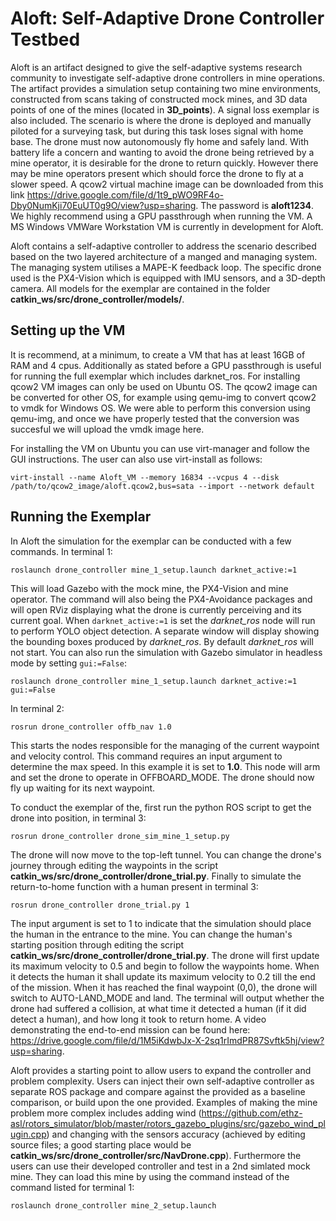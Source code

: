 # Aloft: Self-Adaptive Drone Controller Testbed

Aloft is an artifact designed to give the self-adaptive systems research community to investigate self-adaptive drone controllers in mine operations. The artifact provides a simulation setup containing two mine environments, constructed from scans taking of constructed mock mines, and 3D data points of one of the mines (located in **3D_points**). A signal loss exemplar is also included. The scenario is where the drone is deployed and manually piloted for a surveying task, but during this task loses signal with home base. The drone must now autonomously fly home and safely land. With battery life a concern and wanting to avoid the drone being retrieved by a mine operator, it is desirable for the drone to return quickly. However there may be mine operators present which should force the drone to fly at a slower speed. A qcow2 virtual machine image can be downloaded from this link https://drive.google.com/file/d/1t9_pWO9RF4o-Dby0NumKji70EuUT0g9O/view?usp=sharing. The password is **aloft1234**. We highly recommend using a GPU passthrough when running the VM. A MS Windows VMWare Workstation VM is currently in development for Aloft.

Aloft contains a self-adaptive controller to address the scenario described based on the two layered architecture of a manged and managing system. The managing system utilises a MAPE-K feedback loop. The specific drone used is the PX4-Vision which is equipped with IMU sensors, and a 3D-depth camera. All models for the exemplar are contained in the folder **catkin_ws/src/drone_controller/models/**.

## Setting up the VM
It is recommend, at a minimum, to create a VM that has at least 16GB of RAM and 4 cpus. Additionally as stated before a GPU passthrough is useful for running the full exemplar which includes darknet_ros. For installing qcow2 VM images can only be used on Ubuntu OS. The qcow2 image can be converted for other OS, for example using qemu-img to convert qcow2 to vmdk for Windows OS. We were able to perform this conversion using qemu-img, and once we have properly tested that the conversion was succesful we will upload the vmdk image here.

For installing the VM on Ubuntu you can use virt-manager and follow the GUI instructions. The user can also use virt-install as follows:

`virt-install --name Aloft_VM --memory 16834 --vcpus 4 --disk /path/to/qcow2_image/aloft.qcow2,bus=sata --import --network default`

## Running the Exemplar
In Aloft the simulation for the exemplar can be conducted with a few commands. In terminal 1:

`roslaunch drone_controller mine_1_setup.launch darknet_active:=1`

This will load Gazebo with the mock mine, the PX4-Vision and mine operator. The command will also being the PX4-Avoidance packages and will open RViz displaying what the drone is currently perceiving and its current goal. When `darknet_active:=1` is set the *darknet_ros* node will run to perform YOLO object detection. A separate window will display showing the bounding boxes produced by *darknet_ros*. By default *darknet_ros* will not start. You can also run the simulation with Gazebo simulator in headless mode by setting `gui:=False`:

`roslaunch drone_controller mine_1_setup.launch darknet_active:=1 gui:=False`

In terminal 2:

`rosrun drone_controller offb_nav 1.0`

This starts the nodes responsible for the managing of the current waypoint and velocity control. This command requires an input argument to determine the max speed. In this example it is set to **1.0**. This node will arm and set the drone to operate in OFFBOARD_MODE. The drone should now fly up waiting for its next waypoint.

To conduct the exemplar of the, first run the python ROS script to get the drone into position, in terminal 3:

`rosrun drone_controller drone_sim_mine_1_setup.py`

The drone will now move to the top-left tunnel. You can change the drone's journey through editing the waypoints in the script **catkin_ws/src/drone_controller/drone_trial.py**. Finally to simulate the return-to-home function with a human present in terminal 3:

`rosrun drone_controller drone_trial.py 1`

The input argument is set to 1 to indicate that the simulation should place the human in the entrance to the mine. You can change the human's starting position through editing the script **catkin_ws/src/drone_controller/drone_trial.py**. The drone will first update its maximum velocity to 0.5 and begin to follow the waypoints home. When it detects the human it shall update its maximum velocity to 0.2 till the end of the mission. When it has reached the final waypoint (0,0), the drone will switch to AUTO-LAND_MODE and land. The terminal will output whether the drone had suffered a collision, at what time it detected a human (if it did detect a human), and how long it took to return home. A video demonstrating the end-to-end mission can be found here: https://drive.google.com/file/d/1M5iKdwbJx-X-2sq1rImdPR87Svftk5hj/view?usp=sharing.


Aloft provides a starting point to allow users to expand the controller and problem complexity. Users can inject their own self-adaptive controller as separate ROS package and compare against the provided as a baseline comparison, or build upon the one provided. Examples of making the mine problem more complex includes adding wind (https://github.com/ethz-asl/rotors_simulator/blob/master/rotors_gazebo_plugins/src/gazebo_wind_plugin.cpp) and changing with the sensors accuracy (achieved by editing source files; a good starting place would be **catkin_ws/src/drone_controller/src/NavDrone.cpp**). Furthermore the users can use their developed controller and test in a 2nd simlated mock mine. They can load this mine by using the command instead of the command listed for terminal 1:

`roslaunch drone_controller mine_2_setup.launch`


